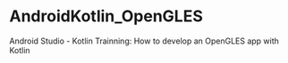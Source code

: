 # AndroidKotlin_OpenGLES
Android Studio - Kotlin Trainning: How to develop an OpenGLES app with Kotlin

